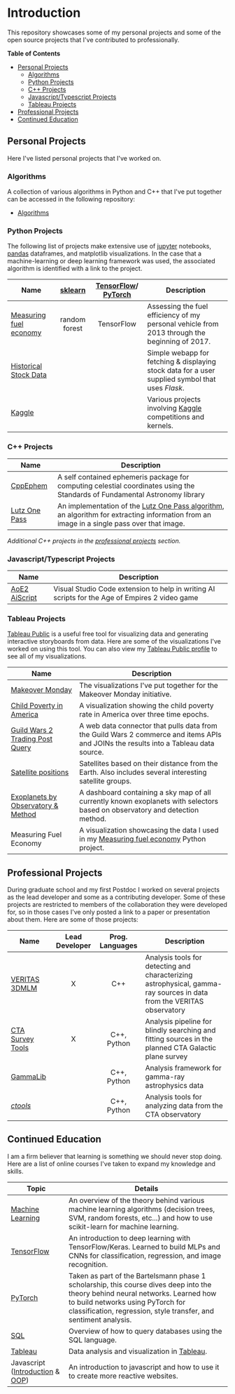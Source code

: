 # Introduction
This repository showcases some of my personal projects and some of the open source projects that I've contributed to professionally.

**Table of Contents**
  - [Personal Projects](#personal-projects)
    - [Algorithms](#algorithms)
    - [Python Projects](#python-projects)
    - [C++ Projects](#c-projects)
    - [Javascript/Typescript Projects](#javascripttypescript-projects)
    - [Tableau Projects](#tableau-projects)
  - [Professional Projects](#professional-projects)
  - [Continued Education](#continued-education)

## Personal Projects
Here I've listed personal projects that I've worked on.

### Algorithms
A collection of various algorithms in Python and C++ that I've put together can be accessed in the following repository: 
* [Algorithms](https://github.com/Jvinniec/algorithms)

### Python Projects
The following list of projects make extensive use of [jupyter](https://jupyter.org/) notebooks, [pandas](https://pandas.pydata.org/) dataframes, and matplotlib visualizations. In the case that a machine-learning or deep learning framework was used, the associated algorithm is identified with a link to the project.

| Name                   | [sklearn](https://scikit-learn.org/stable/index.html) | [TensorFlow](https://www.tensorflow.org/)/ [PyTorch](https://pytorch.org/) | Description |
|---|:--:|:--:|---|
| [Measuring fuel economy](https://github.com/Jvinniec/fuel_economy) | random forest | TensorFlow | Assessing the fuel efficiency of my personal vehicle from 2013 through the beginning of 2017. |
| [Historical Stock Data](https://github.com/Jvinniec/di-milestoneproj) | | | Simple webapp for fetching & displaying stock data for a user supplied symbol that uses *Flask*. |
| [Kaggle](kaggle/) | | | Various projects involving [Kaggle](https://www.kaggle.com/) competitions and kernels. |

### C++ Projects

| Name                   | Description
|------------------------|-------------
| [CppEphem](https://github.com/Jvinniec/CppEphem) | A self contained ephemeris package for computing celestial coordinates using the Standards of Fundamental Astronomy library
| [Lutz One Pass](https://github.com/Jvinniec/lutz_one_pass) | An implementation of the [Lutz One Pass algorithm](https://doi.org/10.1093/comjnl/23.3.262), an algorithm for extracting information from an image in a single pass over that image.

*Additional C++ projects in the [professional projects](#professional-projects) section.*

### Javascript/Typescript Projects

| Name                   | Description
|------------------------|-------------
| [AoE2 AiScript](https://github.com/Jvinniec/aoe2-aiscript) | Visual Studio Code extension to help in writing AI scripts for the Age of Empires 2 video game

### Tableau Projects

[Tableau Public](https://public.tableau.com/en-us/s/) is a useful free tool for visualizing data and generating interactive storyboards from data. Here are some of the visualizations I've worked on using this tool. You can also view my [Tableau Public profile](https://public.tableau.com/profile/jvcardenzana#!/) to see all of my visualizations.

| Name                   | Description
|------------------------|-------------
| [Makeover Monday](https://github.com/Jvinniec/tableau_projects/tree/master/MakeoverMonday/) | The visualizations I've put together for the Makeover Monday initiative.
| [Child Poverty in America](https://github.com/Jvinniec/tableau_projects/tree/master/child_poverty_rate/) | A visualization showing the child poverty rate in America over three time epochs.
| [Guild Wars 2 Trading Post Query](https://github.com/Jvinniec/tableau_projects/tree/master/guildwars2_buy_sell) | A web data connector that pulls data from the Guild Wars 2 commerce and items APIs and JOINs the results into a Tableau data source.
| [Satellite positions](https://github.com/Jvinniec/tableau_projects/tree/master/active_satellites/) | Satellites based on their distance from the Earth. Also includes several interesting satellite groups.
| [Exoplanets by Observatory & Method](https://github.com/Jvinniec/tableau_projects/tree/master/exoplanets) | A dashboard containing a sky map of all currently known exoplanets with selectors based on observatory and detection method.
| Measuring Fuel Economy | A visualization showcasing the data I used in my [Measuring fuel economy](https://github.com/Jvinniec/fuel_economy) Python project.

## Professional Projects
During graduate school and my first Postdoc I worked on several projects as the lead developer and some as a contributing developer. Some of these projects are restricted to members of the collaboration they were developed for, so in those cases I've only posted a link to a paper or presentation about them. Here are some of those projects:

| Name                   | Lead Developer | Prog. Languages | Description
|------------------------|:--------------:|:---------------:|-------------
| [VERITAS 3DMLM](https://pos.sissa.it/236/1031/pdf) | X | C++ | Analysis tools for detecting and characterizing astrophysical, gamma-ray sources in data from the VERITAS observatory
| [CTA Survey Tools](https://catalogue-gems.sciencesconf.org/215179/document) | X | C++, Python | Analysis pipeline for blindly searching and fitting sources in the planned CTA Galactic plane survey
| [GammaLib](https://github.com/gammalib/gammalib) | | C++, Python| Analysis framework for gamma-ray astrophysics data
| [*ctools*](https://github.com/ctools/ctools) | | C++, Python | Analysis tools for analyzing data from the CTA observatory

## Continued Education
I am a firm believer that learning is something we should never stop doing. Here are a list of online courses I've taken to expand my knowledge and skills.

| Topic                  | Details
|------------------------|-----------------
| [Machine Learning](https://www.udacity.com/course/intro-to-machine-learning--ud120) | An overview of the theory behind various machine learning algorithms (decision trees, SVM, random forests, etc...) and how to use scikit-learn for machine learning. 
| [TensorFlow](https://www.udacity.com/course/intro-to-tensorflow-for-deep-learning--ud187) | An introduction to deep learning with TensorFlow/Keras. Learned to build MLPs and CNNs for classification, regression, and image recognition.
| [PyTorch](https://www.udacity.com/course/deep-learning-pytorch--ud188) | Taken as part of the Bartelsmann phase 1 scholarship, this course dives deep into the theory behind neural networks. Learned how to build networks using PyTorch for classification, regression, style transfer, and sentiment analysis.
| [SQL](https://www.udacity.com/course/sql-for-data-analysis--ud198) | Overview of how to query databases using the SQL language.
| [Tableau]() | Data analysis and visualization in [Tableau](https://github.com/Jvinniec/tableau_projects).
| Javascript ([Introduction](https://www.udacity.com/course/intro-to-javascript--ud803) & [OOP](https://www.udacity.com/course/object-oriented-javascript--ud711)) | An introduction to javascript and how to use it to create more reactive websites.